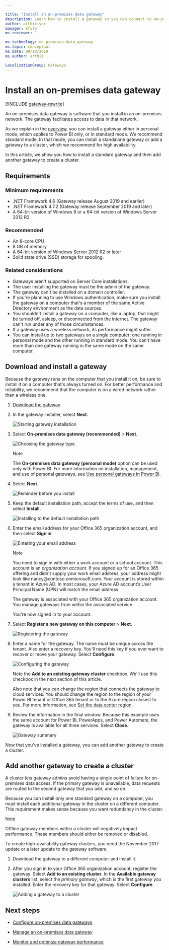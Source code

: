```yaml
---

title: "Install an on-premises data gateway"
description: Learn how to install a gateway so you can connect to on-premises data.
author: arthiriyer
manager: kfile
ms.reviewer: ''

ms.technology: on-premises-data-gateway
ms.topic: conceptual
ms.date: 09/19/2019
ms.author: arthii

LocalizationGroup: Gateways
---
```


# Install an on-premises data gateway

[!INCLUDE [gateway-rewrite](../includes/gateway-rewrite.md)]

An on-premises data gateway is software that you install in an on-premises network. The gateway facilitates access to data in that network.

As we explain in the [overview](service-gateway-onprem.md), you can install a gateway either in personal mode, which applies to Power BI only, or in standard mode. We recommend standard mode. In that mode, you can install a standalone gateway or add a gateway to a cluster, which we recommend for high availability.

In this article, we show you how to install a standard gateway and then add another gateway to create a cluster.

## Requirements

### Minimum requirements

* .NET Framework 4.6 (Gateway release August 2019 and earlier)
* .NET Framework 4.7.2 (Gateway release September 2019 and later)
* A 64-bit version of Windows 8 or a 64-bit version of Windows Server 2012 R2

### Recommended

* An 8-core CPU
* 8 GB of memory
* A 64-bit version of Windows Server 2012 R2 or later
* Solid state drive (SSD) storage for spooling.

### Related considerations

* Gateways aren't supported on Server Core installations.
* The user installing the gateway must be the admin of the gateway.
* The gateway can't be installed on a domain controller.
* If you're planning to use Windows authentication, make sure you install the gateway on a computer that's a member of the same Active Directory environment as the data sources.
* You shouldn't install a gateway on a computer, like a laptop, that might be turned off, asleep, or disconnected from the internet. The gateway can't run under any of those circumstances.
* If a gateway uses a wireless network, its performance might suffer.
* You can install up to two gateways on a single computer: one running in personal mode and the other running in standard mode. You can't have more than one gateway running in the same mode on the same computer.

## Download and install a gateway

Because the gateway runs on the computer that you install it on, be sure to install it on a computer that's always turned on. For better performance and reliability, we recommend that the computer is on a wired network rather than a wireless one.

1. [Download the gateway](https://go.microsoft.com/fwlink/?LinkId=820925&clcid=0x409).

1. In the gateway installer, select **Next**.

    ![Starting gateway installation](media/service-gateway-install/gateway-installer.png)

1. Select **On-premises data gateway (recommended)** > **Next**.

    ![Choosing the gateway type](media/service-gateway-install/gateway-type.png)

    > [!NOTE]
    > The **On-premises data gateway (personal mode)** option can be used only with Power BI. For more information on installation, management, and use of personal gateways, see [Use personal gateways in Power BI](/power-bi/service-gateway-personal-mode).

1. Select **Next**.

    ![Reminder before you install](media/service-gateway-install/laptop-reminder.png)

1. Keep the default installation path, accept the terms of use, and then select **Install**.

    ![Installing to the default installation path](media/service-gateway-install/install-path.png)

1. Enter the email address for your Office 365 organization account, and then select **Sign in**.

    ![Entering your email address](media/service-gateway-install/email-address.png)

    > [!NOTE]
    > You need to sign in with either a work account or a school account. This account is an *organization account*. If you signed up for an Office 365 offering and didn't supply your work email address, your address might look like nancy\@contoso.onmicrosoft.com. Your account is stored within a tenant in Azure AD. In most cases, your Azure AD account’s User Principal Name (UPN) will match the email address.  

    The gateway is associated with your Office 365 organization account. You manage gateways from within the associated service.

    You're now signed in to your account.

1. Select **Register a new gateway on this computer** > **Next**.

    ![Registering the gateway](media/service-gateway-install/register-gateway.png)

1. Enter a name for the gateway. The name must be unique across the tenant. Also enter a recovery key. You'll need this key if you ever want to recover or move your gateway. Select **Configure**.

    ![Configuring the gateway](media/service-gateway-install/configure-gateway.png)

    Note the **Add to an existing gateway cluster** checkbox. We'll use this checkbox in the next section of this article.

    Also note that you can change the region that connects the gateway to cloud services. You should change the region to the region of your Power BI tenant or Office 365 tenant or to the Azure region closest to you. For more information, see [Set the data center region](service-gateway-data-region.md).

1. Review the information in the final window. Because this example uses the same account for Power BI, PowerApps, and Power Automate, the gateway is available for all three services. Select **Close**.

    ![Gateway summary](media/service-gateway-install/summary-screen.png)

Now that you've installed a gateway, you can add another gateway to create a cluster.

## Add another gateway to create a cluster

A cluster lets gateway admins avoid having a single point of failure for on-premises data access. If the primary gateway is unavailable, data requests are routed to the second gateway that you add, and so on.

Because you can install only one standard gateway on a computer, you must install each additional gateway in the cluster on a different computer. This requirement makes sense because you want redundancy in the cluster.

   > [!NOTE]
   > Offline gateway members within a cluster will negatively impact performance. These members should either be removed or disabled.

To create high-availability gateway clusters, you need the November 2017 update or a later update to the gateway software.

1. Download the gateway to a different computer and install it.

1. After you sign in to your Office 365 organization account, register the gateway. Select **Add to an existing cluster**. In the **Available gateway clusters** list, select the *primary gateway*, which is the first gateway you installed. Enter the recovery key for that gateway. Select **Configure**.

    ![Adding a gateway to a cluster](media/service-gateway-install/add-cluster.png)

## Next steps

* [Configure on-premises data gateways](service-gateway-app.md)

* [Manage an on-premises data gateway](service-gateway-manage.md)

* [Monitor and optimize gateway performance](service-gateway-performance.md)
